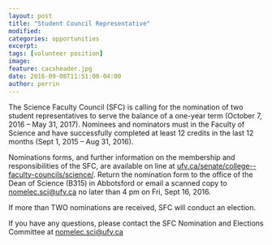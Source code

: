 ```yaml
---
layout: post
title: "Student Council Representative"
modified:
categories: opportunities
excerpt:
tags: [volunteer position]
image: 
feature: cacsheader.jpg
date: 2016-09-08T11:51:00-04:00
author: perrin
---
```


The Science Faculty Council (SFC) is calling for the nomination of two student representatives to serve the balance of a one-year term (October 7, 2016 – May 31, 2017).  Nominees and nominators must in the Faculty of Science and have successfully completed at least 12 credits in the last 12 months (Sept 1, 2015 – Aug 31, 2016).

Nominations forms, and further information on the membership and responsibilities of the SFC, are available on line at <a href="ufv.ca/senate/college--faculty-councils/science/">ufv.ca/senate/college--faculty-councils/science/</a>.  Return the nomination form to the office of the Dean of Science (B315) in Abbotsford or email a scanned copy to <a href="mailto:nomelec.sci@ufv.ca">nomelec.sci@ufv.ca</a>  no later than 4 pm on Fri, Sept 16, 2016.

If more than TWO nominations are received, SFC will conduct an election.

If you have any questions, please contact the SFC Nomination and Elections Committee at <a href="mailto:nomelec.sci@ufv.ca">nomelec.sci@ufv.ca</a>